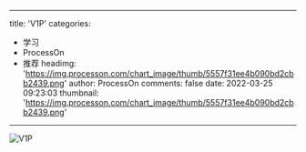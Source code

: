 
---
title: 'V1P'
categories: 
 - 学习
 - ProcessOn
 - 推荐
headimg: 'https://img.processon.com/chart_image/thumb/5557f31ee4b090bd2cbb2439.png'
author: ProcessOn
comments: false
date: 2022-03-25 09:23:03
thumbnail: 'https://img.processon.com/chart_image/thumb/5557f31ee4b090bd2cbb2439.png'
---

<div>   
<img class="thumb" alt="V1P" src="https://img.processon.com/chart_image/thumb/5557f31ee4b090bd2cbb2439.png" referrerpolicy="no-referrer">
<p></p>  
</div>
            